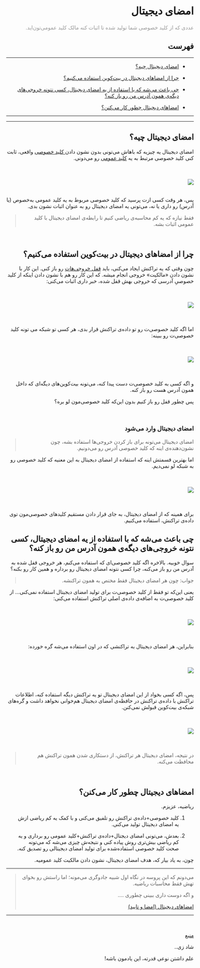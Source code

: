 <div dir="rtl">
    <h1>امضای دیجیتال</h1>
    <p><span style="color: #999999;">عددی که از کلید خصوصی شما تولید شده تا اثبات کنه مالک کلید عمومی‌تون‌اید. 
    </span></p>
    <h2>فهرست</h2>
    <hr>
    <ul>
        <li>
            <p><a href="#1">امضای دیجیتال چیه؟</a></p>
        </li>
        <li>
            <p><a href="#2">چرا از امضاهای دیجیتال در بیت‌کوین استفاده می‌کنیم؟</a></p>
        </li>
        <li>
           <p><a href="#4">چی باعث می‌شه که با استفاده از یه امضای دیجیتال، کسی نتونه خروجی‌های دیگه‌ی همون آدرس من رو باز کنه؟ </a></p>
        </li>
        <li>
            <p><a href="#5">امضاهای دیجیتال چطور کار می‌کنن؟</a></p>
        </li>
    </ul>
    <hr>
    <hr>
    <h2 id="1">امضای دیجیتال چیه؟</h2>
    <p>امضای دیجیتال یه چیزیه که باهاش می‌تونی بدون نشون دادن<a href="./Private%20Keys.md"> کلید خصوصی</a> واقعی، ثابت کنی کلید خصوصی مرتبط به یه 
    <a href="./Public%20Keys.md">کلید عمومی</a> رو می‌دونی.</p>
    <br><br><img style="display: block; margin-left: auto; margin-right: auto;" src="https://learnmeabitcoin.com/beginners/images/digital_signatures/png/01-digital-signature-usage.png"><br>
    <p>پس، هر وقت کسی ازت پرسید که کلید خصوصی مربوط به یه کلید عمومی به‌خصوص (یا آدرس) رو داری یا نه، می‌تونی یه امضای 
    دیجیتال رو به عنوان اثبات نشون بدی. 
    </p>
    <blockquote>
        فقط نیازه که یه کم محاسبه‌ی ریاضی کنیم تا رابطه‌ی امضای دیجیتال با کلید عمومی اثبات بشه. 
    </blockquote>
    <br>
    <h2 id="2">چرا از امضاهای دیجیتال در بیت‌کوین استفاده می‌کنیم؟</h2>
    <p>چون وقتی که یه تراکنش ایجاد می‌کنی، باید <a href="./Outputs.md">قفل خروجی‌هات</a> رو باز کنی. این کار با نشون دادن «مالکیت» خروجی 
    انجام میشه. که این کار رو هم با نشون دادن اینکه از کلید خصوصیِ آدرسی که خروجی بهش قفل شده، خبر داری اثبات می‌کنی: 
    </p>
    <br>
    <br>
    <img style="display: block; margin-left: auto; margin-right: auto;" src="https://learnmeabitcoin.com/beginners/images/digital_signatures/png/02-transaction-data.png"><br><br>
    <p>اما اگه کلید خصوصی‌ت رو تو داده‌ی تراکنش قرار بدی، هر کسی تو شبکه می تونه کلید خصوصی‌ت رو ببینه: </p>
    <br>
    <br>
    <img style="display: block; margin-left: auto; margin-right: auto;" src="https://learnmeabitcoin.com/beginners/images/digital_signatures/png/02-transaction-data-privkey.png">
    <br><br>
    <p>و اگه کسی به کلید خصوصی‌ت دست پیدا کنه، می‌تونه بیت‌کوین‌های دیگه‌ای که داخل همون آدرس هست رو باز کنه. 
    </p>
    <p>
    پس چطور قفل رو باز کنیم بدون این‌که کلید خصوصی‌مون لو بره؟</p>
    <br>
    <h3 id="3">امضای دیجیتال وارد می‌شود</h3>
    <blockquote>
        <p>امضای دیجیتال می‌تونه برای باز کردن خروجی‌ها استفاده بشه، چون نشون‌دهنده‌ی
        اینه که کلید خصوصی آدرس رو می‌دونیم. </p>
    </blockquote>
    <p>اما بهترین قسمتش اینه که استفاده از امضای دیجیتال به این معنیه که کلید خصوصی رو به شبکه لو نمی‌دیم. </p>
    <br><br>
    <img style="display: block; margin-left: auto; margin-right: auto;" src="https://learnmeabitcoin.com/beginners/images/digital_signatures/png/02-transaction-data-digsig.png">
    <br><br>
    <p>برای همینه که از امضای دیجیتال، به جای قرار دادن مستقیم کلیدهای خصوصی‌مون توی داده‌ی تراکنش، استفاده می‌کنیم. </p>
    <h2 id="4">چی باعث می‌شه که با استفاده از یه امضای دیجیتال، کسی نتونه خروجی‌های دیگه‌ی همون آدرس من رو باز کنه؟ </h2>
    <p>سوال خوبیه. بالاخره اگه کلید خصوصی‌ای که استفاده می‌کنم، هر خروجی قفل شده به آدرس من رو باز می‌کنه، چرا کسی نتونه امضای 
    دیجیتال رو برداره و همین کار رو بکنه؟</p>
    <blockquote>
        <p>جواب: چون هر امضای دیجیتال فقط مختص به همون تراکنشه. </p>
    </blockquote>
    <p>یعنی این‌که تو فقط از کلید خصوصی‌ت برای تولید امضای دیجیتال استفاده نمی‌کنی… از کلید خصوصی‌ت به اضافه‌ی داده‌ی اصلی 
    تراکنش استفاده می‌کنی: </p>
    <br><br><img style="display: block; margin-left: auto; margin-right: auto;" src="https://learnmeabitcoin.com/beginners/images/digital_signatures/png/03-digital-signature-components.png">
    <br><br>
    <p>بنابراین، هر امضای دیجیتال به تراکنشی که در اون استفاده می‌شه گره خورده: </p>
    <br><br><img style="display: block; margin-left: auto; margin-right: auto;" src="https://learnmeabitcoin.com/beginners/images/digital_signatures/png/03-digital-signature-environment.png"><br><br>
    <p>پس، اگه کسی بخواد از این امضای دیجیتال تو یه تراکنش دیگه استفاده کنه، اطلاعات تراکنش با داده‌ی تراکنش در حافظه‌ی امضای دیجیتال 
    هم‌خوانی نخواهد داشت و گره‌های شبکه‌ی بیت‌کوین قبولش نمی‌کنن.</p>
    <br><br><img style="display: block; margin-left: auto; margin-right: auto;" src="https://learnmeabitcoin.com/beginners/images/digital_signatures/png/03-digital-signature-environment-different.png"><br><br>
    <blockquote>در نتیجه، امضای دیجیتال هر تراکنش‌، از دستکاری شدن همون تراکنش هم محافظت می‌کنه. </blockquote>
    <br>
    <h2 id="5">امضاهای دیجیتال چطور کار می‌کنن؟</h2>
    <p>ریاضیه، عزیزم. </p>
    <ol>
    <li><p> کلید خصوصی+داده‌ی تراکنش رو تلفیق می‌کنی و با کمک یه کم ریاضی ازش یه امضای دیجیتال تولید می‌کنی.</p></li>
    <li><p> بعدش، می‌تونی امضای دیجتال+داده‌ی تراکنش+کلید عمومی رو برداری و یه کم ریاضی بیش‌تری روش پیاده کنی و نتیجه‌ش 
    چیزی می‌شه که می‌تونه صحت کلید خصوصی استفاده‌شده    برای تولید امضای دیجیتالی رو تصدیق کنه. </p></li>
    </ol>
    <p>چون، به یاد بیار که، هدف امضای دیجیتال، نشون دادن مالکیت کلید عمومیه. </p>
    <hr>
    <blockquote>
        <p>می‌دونم که این پروسه در نگاه اول شبیه جادوگری می‌مونه؛ اما راستش رو بخوای تهش فقط محاسبات ریاضیه.</p>
        <p>و اگه دوست داری ببینی چطوری …. </p>
        <p><a href="./Digital%20Signatures%20(Signing%20%26%20Verifying).md">امضاهای دیجیتال (امضا و تایید) </a></p>
    </blockquote>
    <hr>
    <br>
    <p><a href="https://learnmeabitcoin.com/beginners/digital_signatures">منبع</a></p>
    <p>شاد زی..</p>
    <p>علم داشتن نوعی قدرته، این یادمون باشه!</p>
</div>